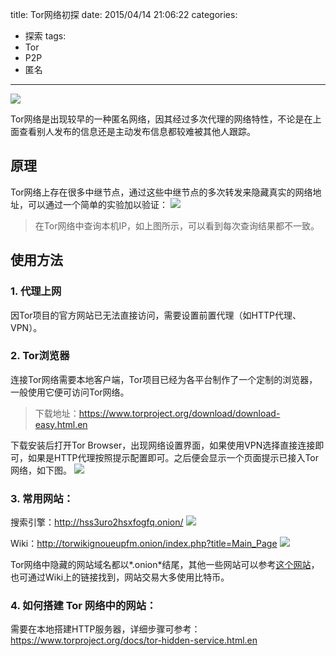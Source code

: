 title: Tor网络初探
date: 2015/04/14 21:06:22
categories:
- 探索
tags:
- Tor
- P2P
- 匿名

---
![](https://image.covertness.me/tor_wangluochutan_0d3c2fc1c3b0009633f8c65e5dcdbdcf_b.jpg)

Tor网络是出现较早的一种匿名网络，因其经过多次代理的网络特性，不论是在上面查看别人发布的信息还是主动发布信息都较难被其他人跟踪。
<!-- more -->

## 原理
Tor网络上存在很多中继节点，通过这些中继节点的多次转发来隐藏真实的网络地址，可以通过一个简单的实验加以验证：
![](https://image.covertness.me/tor_wangluochutan_20150302_214314.jpg)
> 在Tor网络中查询本机IP，如上图所示，可以看到每次查询结果都不一致。

## 使用方法
### 1. 代理上网
因Tor项目的官方网站已无法直接访问，需要设置前置代理（如HTTP代理、VPN）。

### 2. Tor浏览器
连接Tor网络需要本地客户端，Tor项目已经为各平台制作了一个定制的浏览器，一般使用它便可访问Tor网络。
> 下载地址：https://www.torproject.org/download/download-easy.html.en

下载安装后打开Tor Browser，出现网络设置界面，如果使用VPN选择直接连接即可，如果是HTTP代理按照提示配置即可。之后便会显示一个页面提示已接入Tor网络，如下图。
![](https://image.covertness.me/tor_wangluochutan_%E5%B1%8F%E5%B9%95%E5%BF%AB%E7%85%A7%202015-04-14%20%E4%B8%8B%E5%8D%888.54.29.png)

### 3. 常用网站：
搜索引擎：http://hss3uro2hsxfogfq.onion/
![](https://image.covertness.me/tor_wangluochutan_%E5%B1%8F%E5%B9%95%E5%BF%AB%E7%85%A7%202015-04-14%20%E4%B8%8B%E5%8D%889.14.59.png)

Wiki：http://torwikignoueupfm.onion/index.php?title=Main_Page
![](https://image.covertness.me/tor_wangluochutan_%E5%B1%8F%E5%B9%95%E5%BF%AB%E7%85%A7%202015-04-14%20%E4%B8%8B%E5%8D%889.14.50.png)

Tor网络中隐藏的网站域名都以*.onion*结尾，其他一些网站可以参考[这个网站](http://dirnxxdraygbifgc.onion/)，也可通过Wiki上的链接找到，网站交易大多使用比特币。

### 4. 如何搭建 Tor 网络中的网站：
需要在本地搭建HTTP服务器，详细步骤可参考：https://www.torproject.org/docs/tor-hidden-service.html.en

